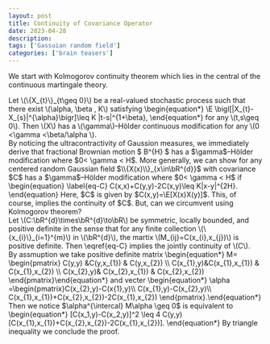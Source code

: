 ```yaml
---
layout: post
title: Continuity of Covariance Operator
date: 2023-04-28
description: 
tags: ['Gassuian random field']
categories: ['brain teasers']
---
```


We start with Kolmogorov continuity theorem which lies in the central of the continuous martingale theory.

<div class="thm" text="Kolmogorov">
    Let \(\{X_{t}\}_{t\geq 0}\) be a real-valued stochastic process such that there exist \(\alpha, \beta , K\) satisfying
    \begin{equation*}
        \E \bigl[|X_{t}-X_{s}|^{\alpha}\bigr]\leq K |t-s|^{1+\beta},
    \end{equation*}
    for any  \(t,s\geq 0\).
    Then \(X\) has a \(\gamma\)–Hölder continuous modification for any  \(0 <\gamma <\beta/\alpha \).
</div>
By noticing the ultracontractivity of Gaussion measures,  we immediately derive that fractional Brownian motion $ B^{H} $ has a $\gamma$–Hölder modification where $0< \gamma < H$.
More generally, we can show for any centered random Gaussian field $\\{X(x)\\}_{x\in\bR^{d}}$  with covariance $C$ has a $\gamma$–Hölder modification where $0< \gamma < H$ if
\begin{equation}
    \label{eq-C}
    C(x,x)+C(y,y)-2C(x,y)\leq K|x-y|^{2H}.
\end{equation}
Here, $C$ is given by $C(x,y)=\E[X(x)X(y)]$.
This, of course, implies the continuity of $C$.
But, can we circumvent using Kolmogorov theorem?

<div class="prop">
    Let \(C:\bR^{d}\times\bR^{d}\to\bR\) be symmetric, locally bounded, and positive definite in the sense that for any finite collection \(\{x_{i}\}_{i=1}^{m}\) in \(\bR^{d}\), the martix \(M_{ij}=C(x_{i},x_{j})\) is positive definite.
    Then \eqref{eq-C} implies the jointly continuity of \(C\).
</div>

<div class="proof">
 By assmuption we take positive definite matrix
\begin{equation*} M= \begin{pmatrix} C(y,y) &C(y,x_{1}) & C(y,x_{2}) \\ C(x_{1},y)&C(x_{1},x_{1})  & C(x_{1},x_{2})  \\   C(x_{2},y)& C(x_{2},x_{1}) & C(x_{2},x_{2})
\end{pmatrix}\end{equation*}
and vecter \begin{equation*} \alpha =\begin{pmatrix}C(x_{2},y)-C(x{1},y)\\ C(x_{1},y)-C(x_{2},y)\\ C(x_{1},x_{1})+C(x_{2},x_{2})-2C(x_{1},x_{2}) \end{pmatrix}.\end{equation*}
Then we notice $\alpha^{\intercal} M\alpha \geq 0$ is equivalent to
 \begin{equation*}
 [C(x_1,y)-C(x_2,y)]^2 \leq 4 C(y,y)[C(x_{1},x_{1})+C(x_{2},x_{2})-2C(x_{1},x_{2})].
 \end{equation*}
By triangle inequality we conclude the proof.
</div>
